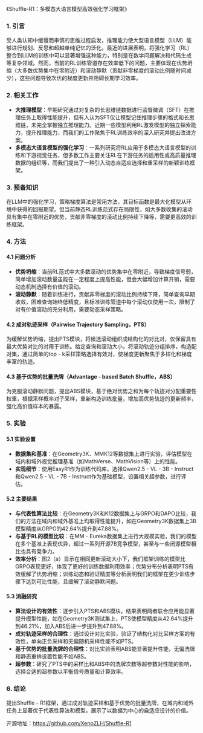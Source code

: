 
《Shuffle-R1：多模态大语言模型高效强化学习框架》

### 1. 引言
受人类认知中缓慢而审慎的思维过程启发，推理能力使大型语言模型（LLM）能够进行规划、反思和超越单纯记忆的泛化。最近的进展表明，将强化学习（RL）整合到LLM的训练中可以显著增强这种能力，特别是在数学问题解决和代码生成等复杂领域。然而，当前的RL训练管道存在效率低下的问题，主要体现在优势坍缩（大多数优势集中在零附近）和滚动静默（贡献非零梯度的滚动比例随时间减少），这些问题导致次优的梯度更新并阻碍长期学习效率。

### 2. 相关工作
- **大推理模型**：早期研究通过对复杂的长思维链数据进行监督微调（SFT）在推理任务上取得性能提升，但有人认为SFT仅让模型记住推理步骤的格式和长思维链，未完全掌握独立推理能力。近期一些模型利用RL激发模型的独立探索能力，提升推理能力，而我们的工作聚焦于RL训练效率的深入研究并提出改进方案。
- **多模态大语言模型的强化学习**：一系列研究将RL应用于多模态大语言模型的训练和下游视觉任务，但多数工作主要关注RL在下游任务的适用性或高质量推理数据的组织等，而我们提出了一种引入动态自适应选择和重采样的新颖训练框架。

### 3. 预备知识
在LLM中的强化学习，策略梯度算法是常用方法，其目标函数是最大化模型从环境中获得的回报期望。但当前静态RL训练范式存在局限性，如大多数收集的滚动具有集中在零附近的优势，贡献非零梯度的滚动比例持续下降等，需要更高效的训练框架。

### 4. 方法
#### 4.1 问题分析
- **优势坍缩**：当前RL范式中大多数滚动的优势集中在零附近，导致梯度信号弱，简单增加滚动数量虽能在一定程度上提高性能，但会大幅增加计算开销，需要动态机制选择有价值的滚动。
- **滚动静默**：随着训练进行，贡献非零梯度的滚动比例持续下降，简单查询早期收敛，困难查询始终低精度，且标准训练管道中每个滚动仅使用一次，限制了对有价值滚动的充分利用，需要动态采样策略。

#### 4.2 成对轨迹采样（Pairwise Trajectory Sampling，PTS）
为缓解优势坍缩，提出PTS模块，将候选滚动组织成结构化的对比对，仅保留具有最大优势对比的对用于训练。给定查询和滚动大小，将滚动轨迹分组排序，构造配对集，通过简单的top - k采样策略选择有效对，使梯度更新聚焦于多样化和梯度丰富的轨迹。

#### 4.3 基于优势的批量洗牌（Advantage - based Batch Shuffle，ABS）
为克服滚动静默问题，提出ABS模块，基于绝对优势之和为每个轨迹对分配重要性权重，根据采样概率对子采样，重新构造训练批量，增加高优势轨迹的更新频率，强化高价值样本的暴露。

### 5. 实验
#### 5.1 实验设置
- **数据集和基准**：在Geometry3K、MMK12等数据集上进行实验，评估模型在域内和域外视觉推理基准（如MathVerse、MathVision等）上的性能。
- **实现细节**：使用EasyR1作为训练代码库，选择Qwen2.5 - VL - 3B - Instruct和Qwen2.5 - VL - 7B - Instruct作为基础模型，设置相关超参数，进行评估。

#### 5.2 主要结果
- **与代表性算法比较**：在Geometry3K和K12数据集上与GRPO和DAPO比较，我们的方法在域内和域外基准上均取得性能提升，如在Geometry3K数据集上3B模型精度从GRPO的42.64%提升到47.88%。
- **与基于RL的模型比较**：在MM - Eureka数据集上进行大规模实验，我们的模型在多个基准上表现优异，超过一系列开源7B竞争模型，甚至与一些闭源模型相比也具有竞争力。
- **效率分析**：图2（a）显示在相同更新滚动大小下，我们框架训练的模型比GRPO表现更好，体现了更好的训练数据利用效率；优势分布分析表明PTS有效缓解了优势坍缩；训练动态和验证精度等分析表明我们的框架在更少训练步骤下达到可比性能，且缓解了滚动静默问题。

#### 5.3 消融研究
- **算法设计的有效性**：逐步引入PTS和ABS模块，结果表明两者联合应用能显著提升模型性能，如在Geometry3K测试集上，PTS使模型精度从42.64%提升到46.21%，加入ABS后进一步提升到47.88%。
- **成对轨迹采样的合理性**：通过设计对比实验，验证了结构化对比采样方案的有效性，单向正负采样和无偏随机采样性能不如PTS。
- **基于优势的批量洗牌的合理性**：对比实验表明ABS能显著提升性能，无偏洗牌和静态重排设置性能不如ABS。
- **超参数**：研究了PTS中的采样比和ABS中的洗牌次数等超参数对性能的影响，选择合适的超参数以平衡信号质量和计算效率。

### 6. 结论
提出Shuffle - R1框架，通过成对轨迹采样和基于优势的批量洗牌，在域内和域外任务上显著优于代表性算法和模型，展示了以数据为中心的自适应设计的价值。

开源地址：https://github.com/XenoZLH/Shuffle-R1